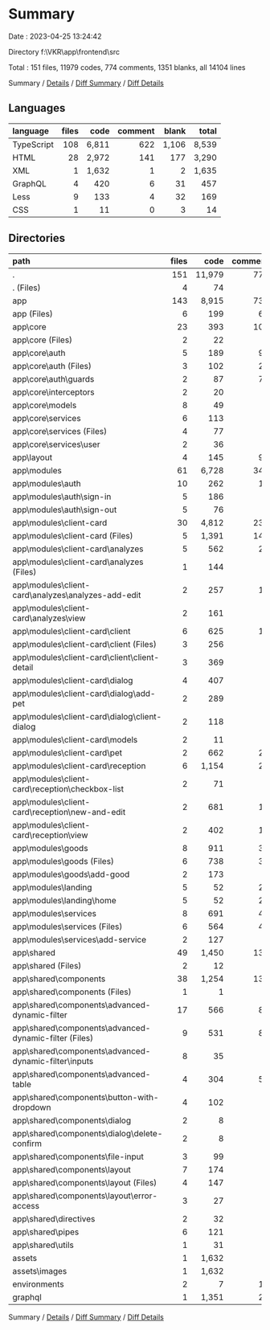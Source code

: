 # Summary

Date : 2023-04-25 13:24:42

Directory f:\\VKR\\app\\frontend\\src

Total : 151 files,  11979 codes, 774 comments, 1351 blanks, all 14104 lines

Summary / [Details](details.md) / [Diff Summary](diff.md) / [Diff Details](diff-details.md)

## Languages
| language | files | code | comment | blank | total |
| :--- | ---: | ---: | ---: | ---: | ---: |
| TypeScript | 108 | 6,811 | 622 | 1,106 | 8,539 |
| HTML | 28 | 2,972 | 141 | 177 | 3,290 |
| XML | 1 | 1,632 | 1 | 2 | 1,635 |
| GraphQL | 4 | 420 | 6 | 31 | 457 |
| Less | 9 | 133 | 4 | 32 | 169 |
| CSS | 1 | 11 | 0 | 3 | 14 |

## Directories
| path | files | code | comment | blank | total |
| :--- | ---: | ---: | ---: | ---: | ---: |
| . | 151 | 11,979 | 774 | 1,351 | 14,104 |
| . (Files) | 4 | 74 | 4 | 19 | 97 |
| app | 143 | 8,915 | 738 | 1,059 | 10,712 |
| app (Files) | 6 | 199 | 60 | 34 | 293 |
| app\\core | 23 | 393 | 105 | 84 | 582 |
| app\\core (Files) | 2 | 22 | 4 | 4 | 30 |
| app\\core\\auth | 5 | 189 | 96 | 34 | 319 |
| app\\core\\auth (Files) | 3 | 102 | 25 | 15 | 142 |
| app\\core\\auth\\guards | 2 | 87 | 71 | 19 | 177 |
| app\\core\\interceptors | 2 | 20 | 2 | 8 | 30 |
| app\\core\\models | 8 | 49 | 1 | 7 | 57 |
| app\\core\\services | 6 | 113 | 2 | 31 | 146 |
| app\\core\\services (Files) | 4 | 77 | 0 | 22 | 99 |
| app\\core\\services\\user | 2 | 36 | 2 | 9 | 47 |
| app\\layout | 4 | 145 | 92 | 56 | 293 |
| app\\modules | 61 | 6,728 | 343 | 657 | 7,728 |
| app\\modules\\auth | 10 | 262 | 10 | 29 | 301 |
| app\\modules\\auth\\sign-in | 5 | 186 | 3 | 18 | 207 |
| app\\modules\\auth\\sign-out | 5 | 76 | 7 | 11 | 94 |
| app\\modules\\client-card | 30 | 4,812 | 234 | 447 | 5,493 |
| app\\modules\\client-card (Files) | 5 | 1,391 | 149 | 149 | 1,689 |
| app\\modules\\client-card\\analyzes | 5 | 562 | 20 | 49 | 631 |
| app\\modules\\client-card\\analyzes (Files) | 1 | 144 | 0 | 6 | 150 |
| app\\modules\\client-card\\analyzes\\analyzes-add-edit | 2 | 257 | 11 | 25 | 293 |
| app\\modules\\client-card\\analyzes\\view | 2 | 161 | 9 | 18 | 188 |
| app\\modules\\client-card\\client | 6 | 625 | 17 | 51 | 693 |
| app\\modules\\client-card\\client (Files) | 3 | 256 | 9 | 19 | 284 |
| app\\modules\\client-card\\client\\client-detail | 3 | 369 | 8 | 32 | 409 |
| app\\modules\\client-card\\dialog | 4 | 407 | 0 | 43 | 450 |
| app\\modules\\client-card\\dialog\\add-pet | 2 | 289 | 0 | 26 | 315 |
| app\\modules\\client-card\\dialog\\client-dialog | 2 | 118 | 0 | 17 | 135 |
| app\\modules\\client-card\\models | 2 | 11 | 0 | 3 | 14 |
| app\\modules\\client-card\\pet | 2 | 662 | 20 | 48 | 730 |
| app\\modules\\client-card\\reception | 6 | 1,154 | 28 | 104 | 1,286 |
| app\\modules\\client-card\\reception\\checkbox-list | 2 | 71 | 0 | 12 | 83 |
| app\\modules\\client-card\\reception\\new-and-edit | 2 | 681 | 16 | 59 | 756 |
| app\\modules\\client-card\\reception\\view | 2 | 402 | 12 | 33 | 447 |
| app\\modules\\goods | 8 | 911 | 36 | 79 | 1,026 |
| app\\modules\\goods (Files) | 6 | 738 | 36 | 57 | 831 |
| app\\modules\\goods\\add-good | 2 | 173 | 0 | 22 | 195 |
| app\\modules\\landing | 5 | 52 | 23 | 27 | 102 |
| app\\modules\\landing\\home | 5 | 52 | 23 | 27 | 102 |
| app\\modules\\services | 8 | 691 | 40 | 75 | 806 |
| app\\modules\\services (Files) | 6 | 564 | 40 | 55 | 659 |
| app\\modules\\services\\add-service | 2 | 127 | 0 | 20 | 147 |
| app\\shared | 49 | 1,450 | 138 | 228 | 1,816 |
| app\\shared (Files) | 2 | 12 | 0 | 3 | 15 |
| app\\shared\\components | 38 | 1,254 | 137 | 203 | 1,594 |
| app\\shared\\components (Files) | 1 | 1 | 2 | 0 | 3 |
| app\\shared\\components\\advanced-dynamic-filter | 17 | 566 | 80 | 98 | 744 |
| app\\shared\\components\\advanced-dynamic-filter (Files) | 9 | 531 | 80 | 83 | 694 |
| app\\shared\\components\\advanced-dynamic-filter\\inputs | 8 | 35 | 0 | 15 | 50 |
| app\\shared\\components\\advanced-table | 4 | 304 | 52 | 51 | 407 |
| app\\shared\\components\\button-with-dropdown | 4 | 102 | 0 | 16 | 118 |
| app\\shared\\components\\dialog | 2 | 8 | 1 | 4 | 13 |
| app\\shared\\components\\dialog\\delete-confirm | 2 | 8 | 1 | 4 | 13 |
| app\\shared\\components\\file-input | 3 | 99 | 0 | 18 | 117 |
| app\\shared\\components\\layout | 7 | 174 | 2 | 16 | 192 |
| app\\shared\\components\\layout (Files) | 4 | 147 | 2 | 7 | 156 |
| app\\shared\\components\\layout\\error-access | 3 | 27 | 0 | 9 | 36 |
| app\\shared\\directives | 2 | 32 | 1 | 7 | 40 |
| app\\shared\\pipes | 6 | 121 | 0 | 12 | 133 |
| app\\shared\\utils | 1 | 31 | 0 | 3 | 34 |
| assets | 1 | 1,632 | 1 | 2 | 1,635 |
| assets\\images | 1 | 1,632 | 1 | 2 | 1,635 |
| environments | 2 | 7 | 11 | 4 | 22 |
| graphql | 1 | 1,351 | 20 | 267 | 1,638 |

Summary / [Details](details.md) / [Diff Summary](diff.md) / [Diff Details](diff-details.md)